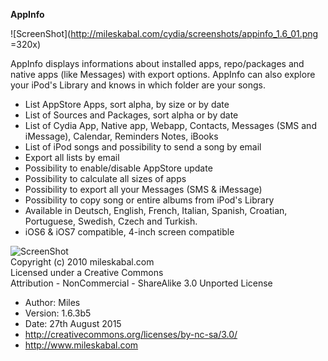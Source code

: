 **AppInfo**

![ScreenShot](http://mileskabal.com/cydia/screenshots/appinfo_1.6_01.png =320x) 

AppInfo displays informations about installed apps, repo/packages and native apps (like Messages) with export options. AppInfo can also explore your iPod's Library and knows in which folder are your songs.

* List AppStore Apps, sort alpha, by size or by date
* List of Sources and Packages, sort alpha or by date
* List of Cydia App, Native app, Webapp, Contacts, Messages (SMS and iMessage), Calendar, Reminders Notes, iBooks
* List of iPod songs and possibility to send a song by email
* Export all lists by email
* Possibility to enable/disable AppStore update
* Possibility to calculate all sizes of apps
* Possibility to export all your Messages (SMS &amp; iMessage)
* Possibility to copy song or entire albums from iPod's Library
* Available in Deutsch, English, French, Italian, Spanish, Croatian, Portuguese, Swedish, Czech and Turkish.
* iOS6 &amp; iOS7 compatible, 4-inch screen compatible


![ScreenShot](http://i.creativecommons.org/l/by-nc-sa/3.0/88x31.png)  
Copyright (c) 2010 mileskabal.com  
Licensed under a Creative Commons  
Attribution - NonCommercial - ShareAlike 3.0 Unported License  
* Author: Miles
* Version: 1.6.3b5
* Date: 27th August 2015
* http://creativecommons.org/licenses/by-nc-sa/3.0/ 
* http://www.mileskabal.com

